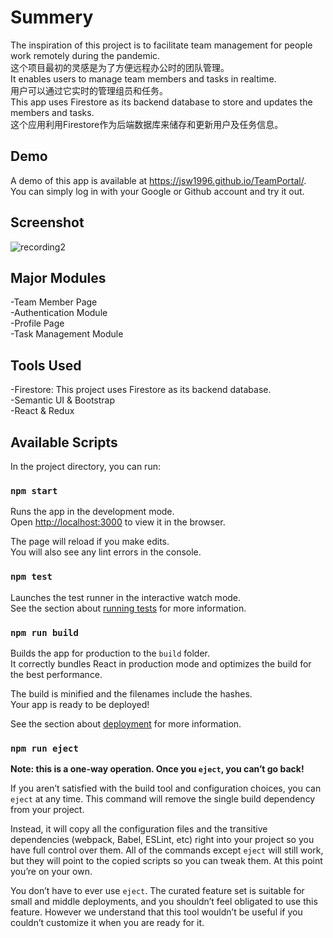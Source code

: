 # Summery

The inspiration of this project is to facilitate team management for people work remotely during the pandemic. \
这个项目最初的灵感是为了方便远程办公时的团队管理。\
It enables users to manage team members and tasks in realtime.\
用户可以通过它实时的管理组员和任务。\
This app uses Firestore as its backend database to store and updates the members and tasks. \
这个应用利用Firestore作为后端数据库来储存和更新用户及任务信息。

## Demo
A demo of this app is available at https://jsw1996.github.io/TeamPortal/. \
You can simply log in with your Google or Github account and try it out. 

## Screenshot
![recording2](https://user-images.githubusercontent.com/45106387/128217249-c4911f26-02b6-44c0-a083-a7ff7d43c066.gif)

## Major Modules
-Team Member Page \
-Authentication Module \
-Profile Page \
-Task Management Module

## Tools Used 
-Firestore: This project uses Firestore as its backend database. \
-Semantic UI & Bootstrap\
-React & Redux 

## Available Scripts

In the project directory, you can run:

### `npm start`

Runs the app in the development mode.\
Open [http://localhost:3000](http://localhost:3000) to view it in the browser.

The page will reload if you make edits.\
You will also see any lint errors in the console.

### `npm test`

Launches the test runner in the interactive watch mode.\
See the section about [running tests](https://facebook.github.io/create-react-app/docs/running-tests) for more information.

### `npm run build`

Builds the app for production to the `build` folder.\
It correctly bundles React in production mode and optimizes the build for the best performance.

The build is minified and the filenames include the hashes.\
Your app is ready to be deployed!

See the section about [deployment](https://facebook.github.io/create-react-app/docs/deployment) for more information.

### `npm run eject`

**Note: this is a one-way operation. Once you `eject`, you can’t go back!**

If you aren’t satisfied with the build tool and configuration choices, you can `eject` at any time. This command will remove the single build dependency from your project.

Instead, it will copy all the configuration files and the transitive dependencies (webpack, Babel, ESLint, etc) right into your project so you have full control over them. All of the commands except `eject` will still work, but they will point to the copied scripts so you can tweak them. At this point you’re on your own.

You don’t have to ever use `eject`. The curated feature set is suitable for small and middle deployments, and you shouldn’t feel obligated to use this feature. However we understand that this tool wouldn’t be useful if you couldn’t customize it when you are ready for it.


